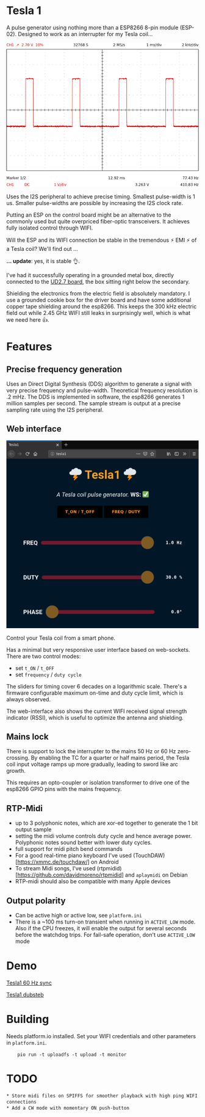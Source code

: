 # Tesla 1
A pulse generator using nothing more than a ESP8266 8-pin module (ESP-02). Designed to work as an interrupter for my Tesla coil...

![scope shot](pics/scope.png)

Uses the I2S peripheral to achieve precise timing. Smallest pulse-width is 1 us. Smaller pulse-widths are possible by increasing the I2S clock rate.

Putting an ESP on the control board might be an alternative to the commonly used but quite overpriced fiber-optic transceivers.
It achieves fully isolated control through WIFI.

Will the ESP and its WIFI connection be stable in the tremendous :zap: EMI :zap: of a Tesla coil? We'll find out ...

__... update__: yes, it is stable :ok_hand:. 

I've had it successfully operating in a grounded metal box, directly connected to the [UD2.7 board](http://www.loneoceans.com/labs/ud27/), the box sitting right below the secondary.

Shielding the electronics from the electric field is absolutely mandatory. 
I use a grounded cookie box for the driver board and have some additional copper tape shielding around the esp8266.
This keeps the 300 kHz electric field out while 2.45 GHz WIFI still leaks in surprisingly well, which is what we need here :thumbsup:.

# Features

## Precise frequency generation
Uses an Direct Digital Synthesis (DDS) algorithm to generate a signal with very precise frequency and pulse-width. Theoretical frequency resolution is .2 mHz. The DDS is implemented in software, the esp8266 generates 1 million samples per second. The sample stream is output at a precise sampling rate using the I2S peripheral.

## Web interface

![UI](pics/ui.png)

Control your Tesla coil from a smart phone.

Has a minimal but very responsive user interface based on web-sockets. 
There are two control modes: 

  * set `t_ON` / `t_OFF` 
  * set `frequency` / `duty cycle` 

The sliders for timing cover 6 decades on a logarithmic scale. There's a firmware configurable maximum on-time and duty cycle limit, which is always observed.

The web-interface also shows the current WIFI received signal strength indicator (RSSI), which is useful to optimize the antenna and shielding.

## Mains lock
There is support to lock the interrupter to the mains 50 Hz or 60 Hz zero-crossing. By enabling the TC for a quarter or half mains period, the Tesla coil input voltage ramps up more gradually, leading to sword like arc growth.

This requires an opto-coupler or isolation transformer to drive one of the esp8266 GPIO pins with the mains frequency.

## RTP-Midi
  * up to 3 polyphonic notes, which are xor-ed together to generate the 1 bit output sample
  * setting the midi volume controls duty cycle and hence average power. Polyphonic notes sound better with lower duty cycles.
  * full support for midi pitch bend commands
  * For a good real-time piano keyboard I've used (TouchDAW)[https://xmmc.de/touchdaw/] on Android
  * To stream Midi songs, I've used (rtpmidid)[https://github.com/davidmoreno/rtpmidid] and `aplaymidi` on Debian
  * RTP-midi should also be compatible with many Apple devices

## Output polarity
  * Can be active high or active low, see `platform.ini`
  * There is a ~100 ms turn-on transient when running in `ACTIVE_LOW` mode. Also if the CPU freezes, it will enable the output for several seconds before the watchdog trips. For fail-safe operation, don't use `ACTIVE_LOW` mode

# Demo
[Tesla1 60 Hz sync](https://youtu.be/7h7VzaL8ETk)

[Tesla1 dubsteb](https://youtu.be/TvuAkynQ4Mo)

# Building
Needs platform.io installed. Set your WIFI credentials and other parameters in `platform.ini`.

```code
    pio run -t uploadfs -t upload -t monitor
```

# TODO
    * Store midi files on SPIFFS for smoother playback with high ping WIFI connections
    * Add a CW mode with momentary ON push-button
